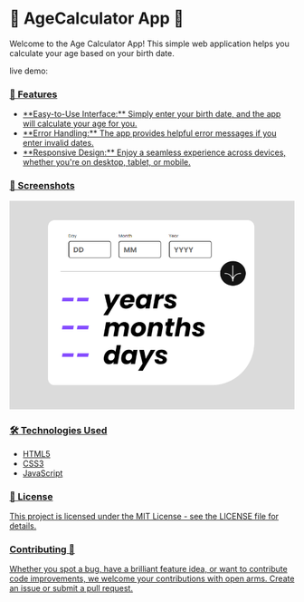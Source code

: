 <h1>🎂 AgeCalculator App 🎉</h1>

<p>Welcome to the Age Calculator App! This simple web application helps you calculate your age based on your birth date.</p>
<p>live demo: <a href="https://mellow-bonbon-38400d.netlify.app/"></p>
<h3> 🚀 Features</h3>
<ul>
<li> **Easy-to-Use Interface:** Simply enter your birth date, and the app will calculate your age for you.</li>
<li> **Error Handling:** The app provides helpful error messages if you enter invalid dates.</li>
<li>**Responsive Design:** Enjoy a seamless experience across devices, whether you're on desktop, tablet, or mobile.</li>
</ul>
<h3> 📸 Screenshots</h3>
<img src="design/Capture.PNG"></img>

<h3> 🛠️ Technologies Used</h3>

- HTML5
- CSS3
- JavaScript

<h3>📝 License</h3>
This project is licensed under the MIT License - see the LICENSE file for details.
<h3>Contributing 🤝</h3>
<p>Whether you spot a bug, have a brilliant feature idea, or want to contribute code improvements, we welcome your contributions with open arms. Create an issue or submit a pull request.</p>
